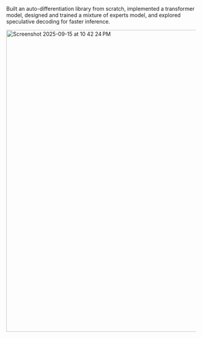 Built an auto-differentiation library from scratch, implemented a transformer model, designed and trained a mixture of experts model, and explored speculative decoding for faster inference.

<img width="800" alt="Screenshot 2025-09-15 at 10 42 24 PM" src="https://github.com/user-attachments/assets/53020119-b10a-4f3d-bba5-1b64280835a5" />
